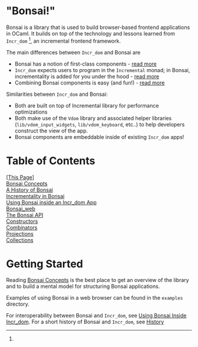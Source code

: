 "Bonsai!"
=========

Bonsai is a library that is used to build browser-based frontend applications
in OCaml.  It builds on top of the technology and lessons learned from
`Incr_dom` [^incr_dom], an incremental frontend framework.

The main differences between `Incr_dom` and Bonsai are

- Bonsai has a notion of first-class components -
  [read more](./docs/concepts.md)
- `Incr_dom` expects users to program in the `Incremental` monad; in Bonsai,
  incrementality is added for you under the hood -
  [read more](./docs/incrementality.md)
- Combining Bonsai components is easy (and fun!) -
  [read more](./docs/combinators.mdx)

Similarities between `Incr_dom` and Bonsai:

- Both are built on top of Incremental library for performance optimizations
- Both make use of the `Vdom` library and associated helper libraries
  (`lib/vdom_input_widgets`, `lib/vdom_keyboard`, etc..) to help developers
  construct the view of the app.
- Bonsai components are embeddable inside of existing `Incr_dom` apps!

# Table of Contents

<!-- This table-of-contents is very dependent on the exact whitespace present.
Pandoc really wants to stick paragraph <p> nodes any time that there's even a trace of
whitespace inbetween these html nodes... -->
<div class="toc_node"> <a href="./README.md"> [This Page] </a>
<div class="toc_node"> <a href="./docs/concepts.md"> Bonsai Concepts </a></div>
<div class="toc_node"> <a href="./docs/history.md"> A History of Bonsai </a></div>
<div class="toc_node"> <a href="./docs/incrementality.md"> Incrementality in Bonsai </a></div>
<div class="toc_node"> <a href="./docs/inside_incr_dom.md"> Using Bonsai inside an Incr_dom App </a></div>
<div class="toc_node"> <a href="./docs/bonsai_web.md"> Bonsai_web </a></div>
<div class="toc_node"> <a href="./docs/api_tour.mdx"> The Bonsai API </a>
<div class="toc_node"> <a href="./docs/constructors.mdx">Constructors </a> </div>
<div class="toc_node"> <a href="./docs/combinators.mdx"> Combinators</a></div>
<div class="toc_node"> <a href="./docs/projections.mdx"> Projections </a></div>
<div class="toc_node"> <a href="./docs/collections.mdx"> Collections </a></div>
</div>
</div>

# Getting Started

Reading [Bonsai Concepts](./docs/concepts.md) is the best place to get an
overview of the library and to build a mental model for structuring Bonsai
applications.

Examples of using Bonsai in a web browser can be found in the
`examples` directory.

[^incr_dom]:
  For interoperability between Bonsai and `Incr_dom`, see [Using Bonsai Inside
  Incr_dom](./docs/inside_incr_dom.md).
  For a short history of Bonsai and `Incr_dom`, see [History](./docs/history.md)
